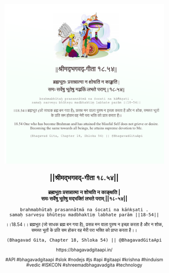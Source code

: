 <img src="../../asset/BG_18_54.png"/>
<center><h2>||श्रीमद्‍भगवद्‍-गीता १८.५४||</h2>
<h3>ब्रह्मभूतः प्रसन्नात्मा न शोचति न काङ्क्षति |<br/>समः सर्वेषु भूतेषु मद्भक्तिं लभते पराम् ||१८-५४||</h3>
<pre>brahmabhūtaḥ prasannātmā na śocati na kāṅkṣati .<br/>samaḥ sarveṣu bhūteṣu madbhaktiṃ labhate parām ||18-54||</pre>
<p>।।18.54।। ब्रह्मभूत (जो साधक ब्रह्म बन गया है), प्रसन्न मन वाला पुरुष न इच्छा करता है और न शोक, समस्त भूतों के प्रति सम होकर वह मेरी परा भक्ति को प्राप्त करता है।।</p>
<pre>(Bhagavad Gita, Chapter 18, Shloka 54) || @BhagavadGitaApi</pre><p>https://bhagavadgitaapi.in/</p><p>#API #bhagavadgitaapi #slok #nodejs #js #api #gitaapi #krishna #hinduism #vedic #ISKCON #shreemadbhagavadgita #technology</p></center>